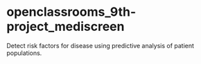 # openclassrooms_9th-project_mediscreen
Detect risk factors for disease using predictive analysis of patient populations.
